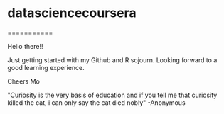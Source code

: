 # datasciencecoursera
===========

Hello there!!

Just getting started with my Github and R sojourn. Looking forward to a good learning experience.

Cheers
Mo

"Curiosity is the very basis of education and if you tell me that curiosity killed the cat, i can only say the cat died nobly"
-Anonymous 
